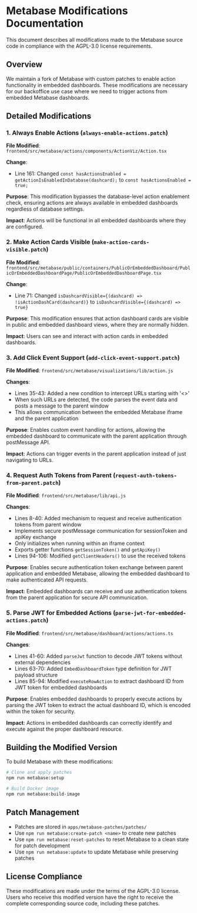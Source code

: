 # Metabase Modifications Documentation

This document describes all modifications made to the Metabase source code in compliance with the AGPL-3.0 license requirements.

## Overview

We maintain a fork of Metabase with custom patches to enable action functionality in embedded dashboards. These modifications are necessary for our backoffice use case where we need to trigger actions from embedded Metabase dashboards.

## Detailed Modifications

### 1. Always Enable Actions (`always-enable-actions.patch`)

**File Modified**: `frontend/src/metabase/actions/components/ActionViz/Action.tsx`

**Change**: 
- Line 161: Changed `const hasActionsEnabled = getActionIsEnabledInDatabase(dashcard);` to `const hasActionsEnabled = true;`

**Purpose**: This modification bypasses the database-level action enablement check, ensuring actions are always available in embedded dashboards regardless of database settings.

**Impact**: Actions will be functional in all embedded dashboards where they are configured.

### 2. Make Action Cards Visible (`make-action-cards-visible.patch`)

**File Modified**: `frontend/src/metabase/public/containers/PublicOrEmbeddedDashboard/PublicOrEmbeddedDashboardPage/PublicOrEmbeddedDashboardPage.tsx`

**Change**:
- Line 71: Changed `isDashcardVisible={(dashcard) => !isActionDashCard(dashcard)}` to `isDashcardVisible={(dashcard) => true}`

**Purpose**: This modification ensures that action dashboard cards are visible in public and embedded dashboard views, where they are normally hidden.

**Impact**: Users can see and interact with action cards in embedded dashboards.

### 3. Add Click Event Support (`add-click-event-support.patch`)

**File Modified**: `frontend/src/metabase/visualizations/lib/action.js`

**Changes**:
- Lines 35-43: Added a new condition to intercept URLs starting with '<<event>>'
- When such URLs are detected, the code parses the event data and posts a message to the parent window
- This allows communication between the embedded Metabase iframe and the parent application

**Purpose**: Enables custom event handling for actions, allowing the embedded dashboard to communicate with the parent application through postMessage API.

**Impact**: Actions can trigger events in the parent application instead of just navigating to URLs.

### 4. Request Auth Tokens from Parent (`request-auth-tokens-from-parent.patch`)

**File Modified**: `frontend/src/metabase/lib/api.js`

**Changes**:
- Lines 8-40: Added mechanism to request and receive authentication tokens from parent window
- Implements secure postMessage communication for sessionToken and apiKey exchange
- Only initializes when running within an iframe context
- Exports getter functions `getSessionToken()` and `getApiKey()`
- Lines 94-106: Modified `getClientHeaders()` to use the received tokens

**Purpose**: Enables secure authentication token exchange between parent application and embedded Metabase, allowing the embedded dashboard to make authenticated API requests.

**Impact**: Embedded dashboards can receive and use authentication tokens from the parent application for secure API communication.

### 5. Parse JWT for Embedded Actions (`parse-jwt-for-embedded-actions.patch`)

**File Modified**: `frontend/src/metabase/dashboard/actions/actions.ts`

**Changes**:
- Lines 41-60: Added `parseJwt` function to decode JWT tokens without external dependencies
- Lines 63-70: Added `EmbedDashboardToken` type definition for JWT payload structure
- Lines 85-94: Modified `executeRowAction` to extract dashboard ID from JWT token for embedded dashboards

**Purpose**: Enables embedded dashboards to properly execute actions by parsing the JWT token to extract the actual dashboard ID, which is encoded within the token for security.

**Impact**: Actions in embedded dashboards can correctly identify and execute against the proper dashboard resource.

## Building the Modified Version

To build Metabase with these modifications:

```bash
# Clone and apply patches
npm run metabase:setup

# Build Docker image
npm run metabase:build-image
```

## Patch Management

- Patches are stored in `apps/metabase-patches/patches/`
- Use `npm run metabase:create-patch <name>` to create new patches
- Use `npm run metabase:reset-patches` to reset Metabase to a clean state for patch development
- Use `npm run metabase:update` to update Metabase while preserving patches

## License Compliance

These modifications are made under the terms of the AGPL-3.0 license. Users who receive this modified version have the right to receive the complete corresponding source code, including these patches.